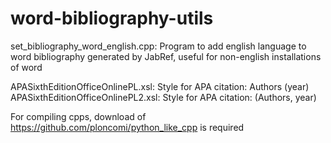 # word-bibliography-utils

set_bibliography_word_english.cpp: Program to add english language to word bibliography generated by JabRef, useful for non-english installations of word

APASixthEditionOfficeOnlinePL.xsl:  Style for APA citation:  Authors (year)
APASixthEditionOfficeOnlinePL2.xsl: Style for APA citation:  (Authors, year)

For compiling cpps, download of https://github.com/ploncomi/python_like_cpp is required
